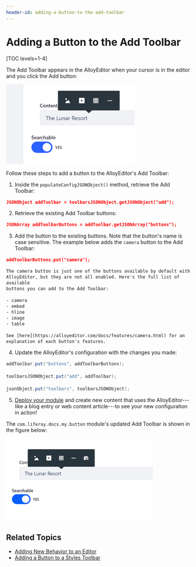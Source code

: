 ```yaml
---
header-id: adding-a-button-to-the-add-toolbar
---
```


# Adding a Button to the Add Toolbar

[TOC levels=1-4]

The Add Toolbar appears in the AlloyEditor when your cursor is in the editor and 
you click the Add button: 

![Figure 1: The Add toolbar lets you add content to the editor.](../../../../images/alloyeditor-add-toolbar.png)

Follow these steps to add a button to the AlloyEditor's Add Toolbar:
 
1.  Inside the `populateConfigJSONObject()` method, retrieve the Add Toolbar:

```json
JSONObject addToolbar = toolbarsJSONObject.getJSONObject("add");
```

2.  Retrieve the existing Add Toolbar buttons:

```json    
JSONArray addToolbarButtons = addToolbar.getJSONArray("buttons");
```

3.  Add the button to the existing buttons. Note that the button's name is case 
    sensitive. The example below adds the `camera` button to the Add Toolbar:

```json    
addToolbarButtons.put("camera");
```

    The camera button is just one of the buttons available by default with
    AlloyEditor, but they are not all enabled. Here's the full list of available
    buttons you can add to the Add Toolbar: 
    
    - camera
    - embed
    - hline
    - image
    - table

    See [here](https://alloyeditor.com/docs/features/camera.html) for an 
    explanation of each button's features.

4.  Update the AlloyEditor's configuration with the changes you made:

```java
addToolbar.put("buttons", addToolbarButtons);

toolbarsJSONObject.put("add", addToolbar);

jsonObject.put("toolbars", toolbarsJSONObject);
```

5.  [Deploy your module](/docs/7-2/reference/-/knowledge_base/r/deploying-a-project) 
    and create new content that uses the AlloyEditor---like a blog entry or web 
    content article---to see your new configuration in action! 

The `com.liferay.docs.my.button` module's updated Add Toolbar is shown in the 
figure below:

![Figure 2: The Updated Add toolbar lets you add pictures from a camera directly to the editor.](../../../../images/alloyeditor-updated-add-toolbar.png)

## Related Topics

- [Adding New Behavior to an Editor](/docs/7-2/frameworks/-/knowledge_base/f/adding-new-behavior-to-an-editor)
- [Adding a Button to a Styles Toolbar](/docs/7-2/frameworks/-/knowledge_base/f/adding-a-button-to-a-styles-toolbar)
